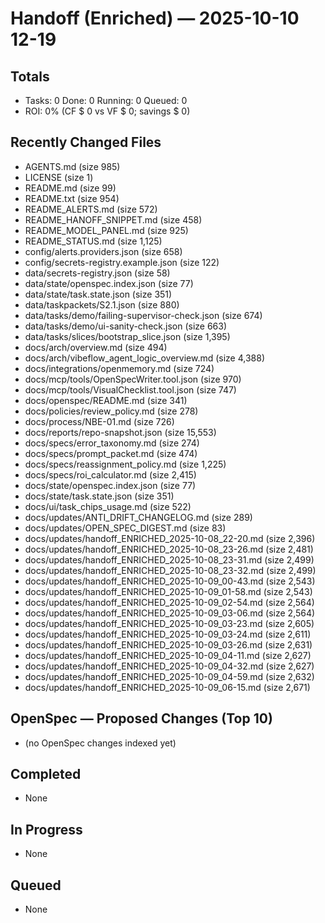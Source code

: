 # Handoff (Enriched) — 2025-10-10 12-19
## Totals
- Tasks: 0  Done: 0  Running: 0  Queued: 0
- ROI: 0% (CF $ 0 vs VF $ 0; savings $ 0)
## Recently Changed Files
- AGENTS.md (size 985)
- LICENSE (size 1)
- README.md (size 99)
- README.txt (size 954)
- README_ALERTS.md (size 572)
- README_HANOFF_SNIPPET.md (size 458)
- README_MODEL_PANEL.md (size 925)
- README_STATUS.md (size 1,125)
- config/alerts.providers.json (size 658)
- config/secrets-registry.example.json (size 122)
- data/secrets-registry.json (size 58)
- data/state/openspec.index.json (size 77)
- data/state/task.state.json (size 351)
- data/taskpackets/S2.1.json (size 880)
- data/tasks/demo/failing-supervisor-check.json (size 674)
- data/tasks/demo/ui-sanity-check.json (size 663)
- data/tasks/slices/bootstrap_slice.json (size 1,395)
- docs/arch/overview.md (size 494)
- docs/arch/vibeflow_agent_logic_overview.md (size 4,388)
- docs/integrations/openmemory.md (size 724)
- docs/mcp/tools/OpenSpecWriter.tool.json (size 970)
- docs/mcp/tools/VisualChecklist.tool.json (size 747)
- docs/openspec/README.md (size 341)
- docs/policies/review_policy.md (size 278)
- docs/process/NBE-01.md (size 726)
- docs/reports/repo-snapshot.json (size 15,553)
- docs/specs/error_taxonomy.md (size 274)
- docs/specs/prompt_packet.md (size 474)
- docs/specs/reassignment_policy.md (size 1,225)
- docs/specs/roi_calculator.md (size 2,415)
- docs/state/openspec.index.json (size 77)
- docs/state/task.state.json (size 351)
- docs/ui/task_chips_usage.md (size 522)
- docs/updates/ANTI_DRIFT_CHANGELOG.md (size 289)
- docs/updates/OPEN_SPEC_DIGEST.md (size 83)
- docs/updates/handoff_ENRICHED_2025-10-08_22-20.md (size 2,396)
- docs/updates/handoff_ENRICHED_2025-10-08_23-26.md (size 2,481)
- docs/updates/handoff_ENRICHED_2025-10-08_23-31.md (size 2,499)
- docs/updates/handoff_ENRICHED_2025-10-08_23-32.md (size 2,499)
- docs/updates/handoff_ENRICHED_2025-10-09_00-43.md (size 2,543)
- docs/updates/handoff_ENRICHED_2025-10-09_01-58.md (size 2,543)
- docs/updates/handoff_ENRICHED_2025-10-09_02-54.md (size 2,564)
- docs/updates/handoff_ENRICHED_2025-10-09_03-06.md (size 2,564)
- docs/updates/handoff_ENRICHED_2025-10-09_03-23.md (size 2,605)
- docs/updates/handoff_ENRICHED_2025-10-09_03-24.md (size 2,611)
- docs/updates/handoff_ENRICHED_2025-10-09_03-26.md (size 2,631)
- docs/updates/handoff_ENRICHED_2025-10-09_04-11.md (size 2,627)
- docs/updates/handoff_ENRICHED_2025-10-09_04-32.md (size 2,627)
- docs/updates/handoff_ENRICHED_2025-10-09_04-59.md (size 2,632)
- docs/updates/handoff_ENRICHED_2025-10-09_06-15.md (size 2,671)
## OpenSpec — Proposed Changes (Top 10)
- (no OpenSpec changes indexed yet)
## Completed
- None
## In Progress
- None
## Queued
- None